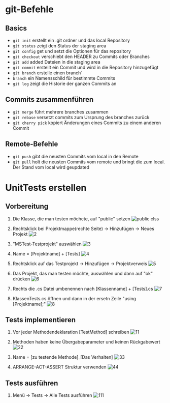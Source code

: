 
# git-Befehle

## Basics
- `git init`		erstellt ein .git ordner und das local Repository
- `git status` 		zeigt den Status der staging area
- `git config` 		get und setzt die Optionen für das repository 
- `git checkout`	verschiebt den HEADER zu Commits oder Branches
- `git add` 		added Dateien in die staging area
- `git commit` 		erstellt ein Commit und wird in die Repository hinzugefügt
- `git branch` 		erstelle einen branch`
- `branch` 			ein Namensschild für bestimmte Commits
- `git log` 		zeigt die Historie der ganzen Commits an

## Commits zusammenführen
- `git merge` 		führt mehrere branches zusammen 
- `git rebase` 		versetzt commits zum Ursprung des branches zurück 
- `git cherry pick` kopiert Änderungen eines Commits zu einem anderen Commit

## Remote-Befehle
- `git push` 		gibt die neusten Commits vom local in den Remote
- `git pull` 		holt die neusten Commits vom remote und bringt die zum local. Der Stand vom local wird geupdated


# UnitTests erstellen

## Vorbereitung
1. Die Klasse, die man testen möchcte, auf "public" setzen
![public clss](https://github.com/GSO-SW/git-zusammenfassung-winsen-rene/assets/145109199/f273e38d-47d8-4256-8599-13370321b442)

2. Rechtsklick bei Projektmappe(rechte Seite) -> Hinzufügen -> Neues Projekt 
![2](https://github.com/GSO-SW/git-zusammenfassung-winsen-rene/assets/145109199/25063670-aff5-4832-950f-0c090f8c037d)

3. "MSTest-Testprojekt" auswählen
![3](https://github.com/GSO-SW/git-zusammenfassung-winsen-rene/assets/145109199/465a1a51-4107-4203-8de6-4f68582e7c9f)

4. Name = [Projektname] + [Tests]
![4](https://github.com/GSO-SW/git-zusammenfassung-winsen-rene/assets/145109199/75fcd11c-53d4-455e-a012-dcd4822b9cc0)

5. Rechtsklick auf das Testprojekt -> Hinzufügen -> Projektverweis
![5](https://github.com/GSO-SW/git-zusammenfassung-winsen-rene/assets/145109199/87d92cf3-4a7f-4eae-ba52-6820ec16204e)

6. Das Projekt, das man testen möchte, auswählen und dann auf "ok" drücken
![6](https://github.com/GSO-SW/git-zusammenfassung-winsen-rene/assets/145109199/26d9b6af-24a8-4b97-93f7-1e92f4284663)

7. Rechts die .cs Datei umbenennen nach [Klassenname] + [Tests].cs
![7](https://github.com/GSO-SW/git-zusammenfassung-winsen-rene/assets/145109199/09c69d9f-f140-4c94-8f3c-c2d105206f87)


8. KlassenTests.cs öffnen und dann in der ersetn Zeile "using [Projektname];"
![8](https://github.com/GSO-SW/git-zusammenfassung-winsen-rene/assets/145109199/f99d8073-c877-48ab-a083-0d4896f3622e)



## Tests implementieren
1. Vor jeder Methodendeklaration [TestMethod] schreiben
![11](https://github.com/GSO-SW/git-zusammenfassung-winsen-rene/assets/145109199/b0688201-e836-43c0-8780-11e6844f9088)

2. Methoden haben keine Übergabeparameter und keinen Rückgabewert
![22](https://github.com/GSO-SW/git-zusammenfassung-winsen-rene/assets/145109199/23ebd80c-d150-4f1c-a40f-36cbd9a6f818)

3. Name = [zu testende Methode]_[Das Verhalten]
![33](https://github.com/GSO-SW/git-zusammenfassung-winsen-rene/assets/145109199/0e1c1bff-ca5e-4f6c-a507-d4b962b1ed2a)

4. ARRANGE-ACT-ASSERT Struktur verwenden
![44](https://github.com/GSO-SW/git-zusammenfassung-winsen-rene/assets/145109199/8d7ed08b-ec5a-4201-b6f0-bf10095dfe02)


## Tests ausführen
1. Menü -> Tests -> Alle Tests ausführen
![111](https://github.com/GSO-SW/git-zusammenfassung-winsen-rene/assets/145109199/350561e1-d32e-4c79-8f59-f5dfd9f76090)
